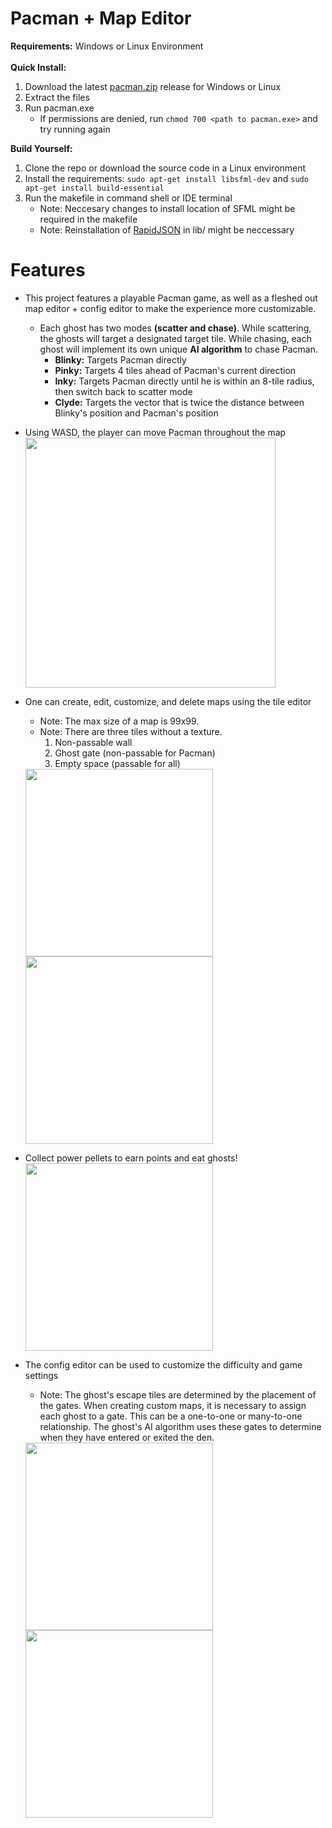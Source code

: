 # Pacman + Map Editor

<b>Requirements:</b> Windows or Linux Environment
<br>
<br>
<b>Quick Install:</b>
<br>
1. Download the latest <a href="https://github.com/JJDOESIT/pacman/releases/tag/v1.0.0">pacman.zip</a> release for Windows or Linux
3. Extract the files
4. Run pacman.exe
    * If permissions are denied, run ```chmod 700 <path to pacman.exe>``` and try running again



<b>Build Yourself:</b>
<br>
1. Clone the repo or download the source code in a Linux environment
2.  Install the requirements: ```sudo apt-get install libsfml-dev``` and ```sudo apt-get install build-essential```
3. Run the makefile in command shell or IDE terminal
    - Note: Neccesary changes to install location of SFML might be required in the makefile
    - Note: Reinstallation of <a href="https://github.com/Tencent/rapidjson">RapidJSON</a> in lib/ might be neccessary

# Features

- This project features a playable Pacman game, as well as a fleshed out map editor + config editor to make the experience more customizable.
   - Each ghost has two modes <b>(scatter and chase)</b>. While scattering, the ghosts will target a designated target tile. While chasing, each ghost will implement its own unique <b>AI algorithm</b> to chase Pacman.
        - <b>Blinky:</b> Targets Pacman directly
        - <b>Pinky:</b> Targets 4 tiles ahead of Pacman's current direction
        - <b>Inky:</b> Targets Pacman directly until he is within an 8-tile radius, then switch back to scatter mode
        - <b>Clyde:</b> Targets the vector that is twice the distance between Blinky's position and Pacman's position
- Using WASD, the player can move Pacman throughout the map\
   <img src="https://github.com/JJDOESIT/pacman/assets/138625553/357a207d-e6d3-4e00-b956-1b3fe970f55f" width="400">

- One can create, edit, customize, and delete maps using the tile editor
   - Note: The max size of a map is 99x99.
   - Note: There are three tiles without a texture.
        1. Non-passable wall
        2. Ghost gate (non-passable for Pacman)
        3. Empty space (passable for all)
   <img src="https://github.com/JJDOESIT/pacman/assets/138625553/4ca9f7ae-540e-4ad1-b539-6065b0c280df" width="300">
   <img src="https://github.com/JJDOESIT/pacman/assets/138625553/d2a8091a-00ad-4574-b2d5-3746af669e69" width="300">

- Collect power pellets to earn points and eat ghosts!\
   <img src="https://github.com/JJDOESIT/pacman/assets/138625553/31a07626-63d4-40bb-8937-c83a737f56e9" width="300">

- The config editor can be used to customize the difficulty and game settings
   - Note: The ghost's escape tiles are determined by the placement of the gates. When creating custom maps, it is necessary to assign each ghost to a gate. This can be a one-to-one or many-to-one relationship. The ghost's AI algorithm uses these gates to determine when they have entered or exited the den.
   <img src="https://github.com/JJDOESIT/pacman/assets/138625553/6dd7332d-951f-4a08-81e0-0878603a4176" width="300">
   <img src="https://github.com/JJDOESIT/pacman/assets/138625553/350f27b4-ebe7-4e31-8390-d347a9178262" width="300">


